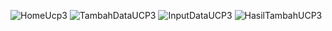 ![HomeUcp3](https://github.com/user-attachments/assets/ed56f34b-fb85-4d7b-b62f-e49ac279dc46)
![TambahDataUCP3](https://github.com/user-attachments/assets/c64c8359-68f7-4b21-b5a9-4ffb3924f7d4)
![InputDataUCP3](https://github.com/user-attachments/assets/50d945bb-9f80-4f89-ae96-3d9026c4c869)
![HasilTambahUCP3](https://github.com/user-attachments/assets/7419726e-23ea-4812-9ad5-46881c6a3723)
